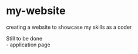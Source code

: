 # my-website
creating a website to showcase my skills as a coder
<p>
Still to be done <br>
- application page
